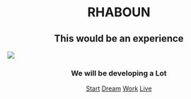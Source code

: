<!DOCTYPE html PUBLIC "-//W3C//DTD XHTML 1.0 Transitional//EN" "http://www.w3.org/TR/xhtml1/DTD/xhtml1-transitional.dtd">
<html>
<head>
	<!--<link type="text/css" rel="stylesheet" href="stylesheet.css"/>-->
  <link href="./stylesheet.css" type="text/css" rel="stylesheet">
	<title>Rhaboun</title>
	<link rel="stylesheet" href="https://maxcdn.bootstrapcdn.com/bootstrap/3.3.7/css/bootstrap.min.css" integrity="sha384-BVYiiSIFeK1dGmJRAkycuHAHRg32OmUcww7on3RYdg4Va+PmSTsz/K68vbdEjh4u" crossorigin="anonymous">
	<!--<script>
		var name = "Ebenezer"
		alert(name);
	</script>-->
  <style>
     img { display: block; margin: auto;}
    img:hover { opacity: 0.5; filter: alpha(opacity=50);}
  </style>
</head>
<body>
	<div align="center">
    <div class="jumbotron">
  <h1>RHABOUN</h1>
  <h2>This would be an experience</h2>
  
</div>
  </div>
  <div class="container">
  	<div align="center">
  		<!--<h1>Let's Build</h1>-->
      <div class="logo">
  		  <img src="C:\Users\643878\Desktop\Exodus\Rhaboun\images\rhaboun.jpg">
      </div>
	 </div>		
  </div>
  <div class ="tab2" align="center">
    <h3>We will be developing a Lot</h3>
      <p class="lead">
        <a class="btn btn-primary btn-lg" href="#" role="button">Start</a>
        <a class="btn btn-primary btn-lg" href="#" role="button">Dream</a>
        <a class="btn btn-primary btn-lg" href="#" role="button">Work</a>
        <a class="btn btn-primary btn-lg" href="#" role="button">Live</a>
      </p>
  </div>
</body>
</html>

<link type="text/css" rel="stylesheet" href="stylesheet.css">
<table>
			
